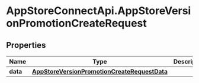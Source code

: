 # AppStoreConnectApi.AppStoreVersionPromotionCreateRequest

## Properties

Name | Type | Description | Notes
------------ | ------------- | ------------- | -------------
**data** | [**AppStoreVersionPromotionCreateRequestData**](AppStoreVersionPromotionCreateRequestData.md) |  | 


